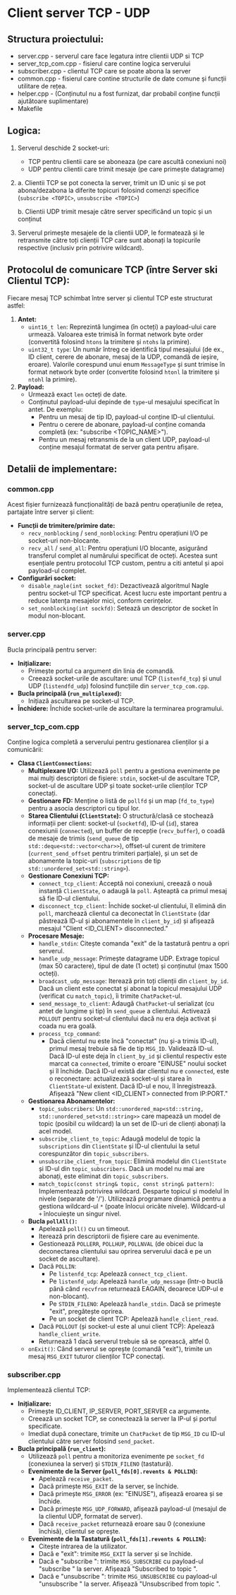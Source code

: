 # Client server TCP - UDP

## Structura proiectului:
- server.cpp - serverul care face legatura intre clientii UDP si TCP
- server_tcp_com.cpp - fisierul care contine logica serverului
- subscriber.cpp - clientul TCP care se poate abona la server
- common.cpp - fisierul care contine structurile de date comune și funcții utilitare de rețea.
- helper.cpp - (Conținutul nu a fost furnizat, dar probabil conține funcții ajutătoare suplimentare)
- Makefile

## Logica:
1. Serverul deschide 2 socket-uri:
   - TCP pentru clientii care se aboneaza (pe care ascultă conexiuni noi)
   - UDP pentru clientii care trimit mesaje (pe care primește datagrame)
2. a. Clientii TCP se pot conecta la server, trimit un ID unic și se pot abona/dezabona la diferite topicuri folosind comenzi specifice (`subscribe <TOPIC>`, `unsubscribe <TOPIC>`)

   b. Clientii UDP trimit mesaje către server specificând un topic și un conținut
3. Serverul primește mesajele de la clientii UDP, le formatează și le retransmite către toți clienții TCP care sunt abonați la topicurile respective (inclusiv prin potrivire wildcard).

## Protocolul de comunicare TCP (între Server ski Clientul TCP):
Fiecare mesaj TCP schimbat între server și clientul TCP este structurat astfel:
1.  **Antet:**
    * `uint16_t len`: Reprezintă lungimea (în octeți) a payload-ului care urmează. Valoarea este trimisă în format network byte order (convertită folosind `htons` la trimitere și `ntohs` la primire).
    * `uint32_t type`: Un număr întreg ce identifică tipul mesajului (de ex., ID client, cerere de abonare, mesaj de la UDP, comandă de ieșire, eroare). Valorile corespund unui enum `MessageType` și sunt trimise în format network byte order (convertite folosind `htonl` la trimitere și `ntohl` la primire).
2.  **Payload:**
    * Urmează exact `len` octeți de date.
    * Conținutul payload-ului depinde de `type`-ul mesajului specificat în antet. De exemplu:
        * Pentru un mesaj de tip ID, payload-ul conține ID-ul clientului.
        * Pentru o cerere de abonare, payload-ul conține comanda completă (ex: "subscribe <TOPIC_NAME>").
        * Pentru un mesaj retransmis de la un client UDP, payload-ul conține mesajul formatat de server gata pentru afișare.

## Detalii de implementare:

### common.cpp
Acest fișier furnizează funcționalități de bază pentru operațiunile de rețea, partajate între server și client:
* **Funcții de trimitere/primire date:**
    * `recv_nonblocking` / `send_nonblocking`: Pentru operațiuni I/O pe socket-uri non-blocante.
    * `recv_all` / `send_all`: Pentru operațiuni I/O blocante, asigurând transferul complet al numărului specificat de octeți. Acestea sunt esențiale pentru protocolul TCP custom, pentru a citi antetul și apoi payload-ul complet.
* **Configurări socket:**
    * `disable_nagle(int socket_fd)`: Dezactivează algoritmul Nagle pentru socket-ul TCP specificat. Acest lucru este important pentru a reduce latența mesajelor mici, conform cerințelor.
    * `set_nonblocking(int sockfd)`: Setează un descriptor de socket în modul non-blocant.

### server.cpp
Bucla principală pentru server:
* **Inițializare:**
    * Primește portul ca argument din linia de comandă.
    * Creează socket-urile de ascultare: unul TCP (`listenfd_tcp`) și unul UDP (`listendfd_udp`) folosind funcțiile din `server_tcp_com.cpp`.
* **Bucla principală (`run_multiplexed`):**
    * Inițiază ascultarea pe socket-ul TCP.
* **Închidere:** Închide socket-urile de ascultare la terminarea programului.

### server_tcp_com.cpp
Conține logica completă a serverului pentru gestionarea clienților și a comunicării:
* **Clasa `ClientConnections`:**
    * **Multiplexare I/O:** Utilizează `poll` pentru a gestiona evenimente pe mai mulți descriptori de fișiere: `stdin`, socket-ul de ascultare TCP, socket-ul de ascultare UDP și toate socket-urile clienților TCP conectați.
    * **Gestionare FD:** Menține o listă de `pollfd` și un map (`fd_to_type`) pentru a asocia descriptori cu tipul lor.
    * **Starea Clientului (`ClientState`):** O structură/clasă ce stochează informații per client: socket-ul (`socketfd`), ID-ul (`id`), starea conexiunii (`connected`), un buffer de recepție (`recv_buffer`), o coadă de mesaje de trimis (`send_queue` de tip `std::deque<std::vector<char>>`), offset-ul curent de trimitere (`current_send_offset` pentru trimiteri parțiale), și un set de abonamente la topic-uri (`subscriptions` de tip `std::unordered_set<std::string>`).
    * **Gestionare Conexiuni TCP:**
        * `connect_tcp_client`: Acceptă noi conexiuni, creează o nouă instanță `ClientState`, o adaugă la `poll`. Așteaptă ca primul mesaj să fie ID-ul clientului.
        * `disconnect_tcp_client`: Închide socket-ul clientului, îl elimină din `poll`, marchează clientul ca deconectat în `ClientState` (dar păstrează ID-ul și abonamentele în `client_by_id`) și afișează mesajul "Client <ID_CLIENT> disconnected."
    * **Procesare Mesaje:**
        * `handle_stdin`: Citește comanda "exit" de la tastatură pentru a opri serverul.
        * `handle_udp_message`: Primește datagrame UDP. Extrage topicul (max 50 caractere), tipul de date (1 octet) și conținutul (max 1500 octeți).
        * `broadcast_udp_message`: Iterează prin toți clienții din `client_by_id`. Dacă un client este conectat și abonat la topicul mesajului UDP (verificat cu `match_topic`), îi trimite `ChatPacket`-ul.
        * `send_message_to_client`: Adaugă `ChatPacket`-ul serializat (cu antet de lungime și tip) în `send_queue` a clientului. Activează `POLLOUT` pentru socket-ul clientului dacă nu era deja activat și coada nu era goală.
        * `process_tcp_command`:
            * Dacă clientul nu este încă "conectat" (nu și-a trimis ID-ul), primul mesaj trebuie să fie de tip `MSG_ID`. Validează ID-ul. Dacă ID-ul este deja în `client_by_id` și clientul respectiv este marcat ca `connected`, trimite o eroare "EINUSE" noului socket și îl închide. Dacă ID-ul există dar clientul nu e `connected`, este o reconectare: actualizează socket-ul și starea în `ClientState`-ul existent. Dacă ID-ul e nou, îl înregistrează. Afișează "New client <ID_CLIENT> connected from IP:PORT."
    * **Gestionarea Abonamentelor:**
        * `topic_subscribers`: Un `std::unordered_map<std::string, std::unordered_set<std::string>>` care mapează un model de topic (posibil cu wildcard) la un set de ID-uri de clienți abonați la acel model.
        * `subscribe_client_to_topic`: Adaugă modelul de topic la `subscriptions` din `ClientState` și ID-ul clientului la setul corespunzător din `topic_subscribers`.
        * `unsubscribe_client_from_topic`: Elimină modelul din `ClientState` și ID-ul din `topic_subscribers`. Dacă un model nu mai are abonați, este eliminat din `topic_subscribers`.
        * `match_topic(const string& topic, const string& pattern)`: Implementează potrivirea wildcard. Desparte topicul și modelul în nivele (separate de '/'). Utilizează programare dinamică pentru a gestiona wildcard-ul `*` (poate înlocui oricâte nivele). Wildcard-ul `+` înlocuiește un singur nivel.
    * **Bucla `pollAll()`:**
        * Apelează `poll()` cu un timeout.
        * Iterează prin descriptorii de fișiere care au evenimente.
        * Gestionează `POLLERR`, `POLLHUP`, `POLLNVAL` (de obicei duc la deconectarea clientului sau oprirea serverului dacă e pe un socket de ascultare).
        * Dacă `POLLIN`:
            * Pe `listenfd_tcp`: Apelează `connect_tcp_client`.
            * Pe `listenfd_udp`: Apelează `handle_udp_message` (într-o buclă până când `recvfrom` returnează EAGAIN, deoarece UDP-ul e non-blocant).
            * Pe `STDIN_FILENO`: Apelează `handle_stdin`. Dacă se primește "exit", pregătește oprirea.
            * Pe un socket de client TCP: Apelează `handle_client_read`.
        * Dacă `POLLOUT` (și socket-ul este al unui client TCP): Apelează `handle_client_write`.
        * Returnează 1 dacă serverul trebuie să se oprească, altfel 0.
    * `onExit()`: Când serverul se oprește (comandă "exit"), trimite un mesaj `MSG_EXIT` tuturor clienților TCP conectați.

### subscriber.cpp
Implementează clientul TCP:
* **Inițializare:**
    * Primește ID_CLIENT, IP_SERVER, PORT_SERVER ca argumente.
    * Creează un socket TCP, se conectează la server la IP-ul și portul specificate.
    * Imediat după conectare, trimite un `ChatPacket` de tip `MSG_ID` cu ID-ul clientului către server folosind `send_packet`.
* **Bucla principală (`run_client`):**
    * Utilizează `poll` pentru a monitoriza evenimente pe `socket_fd` (conexiunea la server) și `STDIN_FILENO` (tastatură).
    * **Evenimente de la Server (`poll_fds[0].revents & POLLIN`):**
        * Apelează `receive_packet`.
        * Dacă primește `MSG_EXIT` de la server, se închide.
        * Dacă primește `MSG_ERROR` (ex: "EINUSE"), afișează eroarea și se închide.
        * Dacă primește `MSG_UDP_FORWARD`, afișează payload-ul (mesajul de la clientul UDP, formatat de server).
        * Dacă `receive_packet` returnează eroare sau 0 (conexiune închisă), clientul se oprește.
    * **Evenimente de la Tastatură (`poll_fds[1].revents & POLLIN`):**
        * Citește intrarea de la utilizator.
        * Dacă e "exit": trimite `MSG_EXIT` la server și se închide.
        * Dacă e "subscribe <TOPIC>": trimite `MSG_SUBSCRIBE` cu payload-ul "subscribe <TOPIC>" la server. Afișează "Subscribed to topic <TOPIC>".
        * Dacă e "unsubscribe <TOPIC>": trimite `MSG_UNSUBSCRIBE` cu payload-ul "unsubscribe <TOPIC>" la server. Afișează "Unsubscribed from topic <TOPIC>".